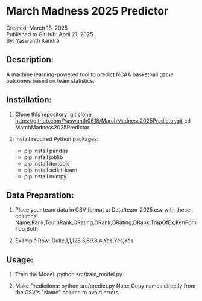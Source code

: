 March Madness 2025 Predictor
============================

Created: March 18, 2025  
Published to GitHub: April 21, 2025  
By: Yaswanth Kandra

Description:
------------
A machine learning-powered tool to predict NCAA basketball game outcomes based on team statistics.

Installation:
-------------
1. Clone this repository:
   git clone https://github.com/Yaswanth0618/MarchMadness2025Predictor.git
   cd MarchMadness2025Predictor

2. Install required Python packages:
   - pip install pandas
   - pip install joblib
   - pip install itertools
   - pip install scikit-learn
   - pip install numpy

Data Preparation:
----------------
1. Place your team data in CSV format at Data/team_2025.csv with these columns:
   Name,Rank,TournRank,ORating,ORank,DRating,DRank,TrapOfEx,KenPomTop,Both

2. Example Row:
   Duke,1,1,128,3,89.8,4,Yes,Yes,Yes

Usage:
------
1. Train the Model:
   python src/train_model.py

2. Make Predictions:
   python src/predict.py
   Note: Copy names directly from the CSV's "Name" column to avoid errors
